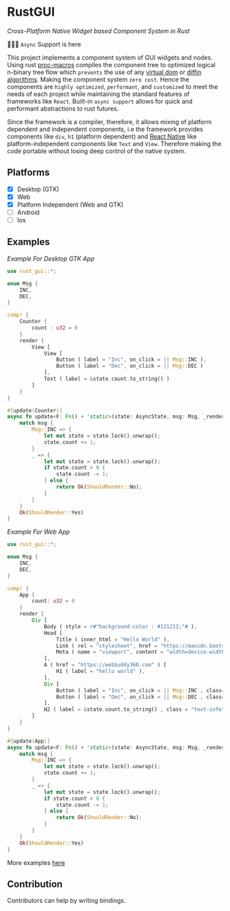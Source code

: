 # RustGUI

*Cross-Platform Native Widget based Component System in Rust*

🎉🥂🥳 `Async` Support is here

This project implements a component system of GUI widgets and nodes. Using rust [proc-macros](https://doc.rust-lang.org/reference/procedural-macros.html) compiles 
the component tree to optimized logical n-binary tree flow which `prevents` the use of any [virtual dom](https://reactjs.org/docs/faq-internals.html) 
or [diffin algorithms](https://reactjs.org/docs/reconciliation.html). Making the component system `zero cost`. Hence the components are 
`highly optimized`, `performant`, and `customized` to meet the needs of each project while maintaining the standard features of frameworks like `React`.
Built-in `async support` allows for quick and performant abstractions to rust futures.

Since the framework is a compiler, therefore, it allows mixing of platform dependent and independent components, i.e the framework provides components like `div`, `h1` (platform dependent) and [React Native](https://reactnative.dev/) like platform-independent components like `Text` and `View`. Therefore making the code portable without losing deep control of the native system.

## Platforms

+ [X] Desktop (GTK)
+ [X] Web
+ [X] Platform Independent (Web and GTK)
+ [ ] Android
+ [ ] Ios

## Examples

*Example For Desktop GTK App*

```rust
use rust_gui::*;

enum Msg {
    INC,
    DEC,
}

comp! {
    Counter {
        count : u32 = 0
    }
    render {
        View [
            View [
                Button ( label = "Inc", on_click = || Msg::INC ),
                Button ( label = "Dec", on_click = || Msg::DEC )
            ],
            Text ( label = &state.count.to_string() )
        ]
    }
}

#[update(Counter)]
async fn update<F: Fn() + 'static>(state: AsyncState, msg: Msg, _render: F) -> AsyncResult<ShouldRender> {
    match msg {
        Msg::INC => {
            let mut state = state.lock().unwrap();
            state.count += 1;
        }
        _ => {
            let mut state = state.lock().unwrap();
            if state.count > 0 {
                state.count -= 1;
            } else {
                return Ok(ShouldRender::No);
            }
        }
    }
    Ok(ShouldRender::Yes)
}
```

*Example For Web App*

```rust
use rust_gui::*;

enum Msg {
    INC,
    DEC,
}

comp! {
    App {
        count: u32 = 0
    }
    render {
        Div [
            Body ( style = r#"background-color : #121212;"# ),
            Head [
                Title ( inner_html = "Hello World" ),
                Link ( rel = "stylesheet", href = "https://maxcdn.bootstrapcdn.com/bootstrap/4.5.2/css/bootstrap.min.css" ),
                Meta ( name = "viewport", content = "width=device-width, initial-scale=1" )
            ],
            A ( href = "https://webbuddy360.com" ) [
                H1 ( label = "hello world" ),
            ],
            Div [
                Button ( label = "Inc", on_click = || Msg::INC , class="btn btn-dark"),
                Button ( label = "Dec", on_click = || Msg::DEC , class="btn btn-light")
            ],
            H2 ( label = &state.count.to_string() , class = "text-info")
        ]
    }
}

#[update(App)]
async fn update<F: Fn() + 'static>(state: AsyncState, msg: Msg, _render: F) -> AsyncResult<ShouldRender> {
    match msg {
        Msg::INC => {
            let mut state = state.lock().unwrap();
            state.count += 1;
        }
        _ => {
            let mut state = state.lock().unwrap();
            if state.count > 0 {
                state.count -= 1;
            } else {
                return Ok(ShouldRender::No);
            }
        }
    }
    Ok(ShouldRender::Yes)
}
```

More examples [here](examples)

## Contribution

Contributors can help by writing bindings.